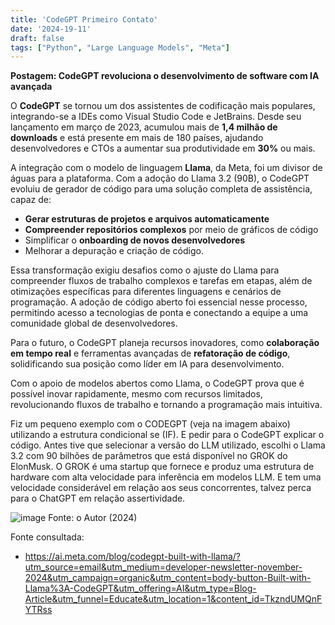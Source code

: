 ```yaml
---
title: 'CodeGPT Primeiro Contato'
date: '2024-19-11'
draft: false
tags: ["Python", "Large Language Models", "Meta"]
---
```


**Postagem: CodeGPT revoluciona o desenvolvimento de software com IA avançada**  

O **CodeGPT** se tornou um dos assistentes de codificação mais populares, integrando-se a IDEs como Visual Studio Code e JetBrains. Desde seu lançamento em março de 2023, acumulou mais de **1,4 milhão de downloads** e está presente em mais de 180 países, ajudando desenvolvedores e CTOs a aumentar sua produtividade em **30%** ou mais.  

A integração com o modelo de linguagem **Llama**, da Meta, foi um divisor de águas para a plataforma. Com a adoção do Llama 3.2 (90B), o CodeGPT evoluiu de gerador de código para uma solução completa de assistência, capaz de:  
- **Gerar estruturas de projetos e arquivos automaticamente**  
- **Compreender repositórios complexos** por meio de gráficos de código  
- Simplificar o **onboarding de novos desenvolvedores**  
- Melhorar a depuração e criação de código.  

Essa transformação exigiu desafios como o ajuste do Llama para compreender fluxos de trabalho complexos e tarefas em etapas, além de otimizações específicas para diferentes linguagens e cenários de programação. A adoção de código aberto foi essencial nesse processo, permitindo acesso a tecnologias de ponta e conectando a equipe a uma comunidade global de desenvolvedores.  

Para o futuro, o CodeGPT planeja recursos inovadores, como **colaboração em tempo real** e ferramentas avançadas de **refatoração de código**, solidificando sua posição como líder em IA para desenvolvimento.  

Com o apoio de modelos abertos como Llama, o CodeGPT prova que é possível inovar rapidamente, mesmo com recursos limitados, revolucionando fluxos de trabalho e tornando a programação mais intuitiva. 

Fiz um pequeno exemplo com o CODEGPT (veja na imagem abaixo) utilizando a estrutura condicional se (IF). E pedir para o CodeGPT explicar o código. Antes tive que selecionar a versão do LLM utilizado, escolhi o Llama 3.2 com 90 bilhões de parâmetros que está disponível no GROK do ElonMusk. O GROK é uma startup que fornece e produz uma estrutura de hardware com alta velocidade para inferência em modelos LLM. E tem uma velocidade considerável em relação aos seus concorrentes, talvez perca para o ChatGPT em relação assertividade.

![image](https://github.com/user-attachments/assets/5f09e44e-bcbe-484d-a4dd-b8bc3009fcb1)
Fonte: o Autor (2024)

Fonte consultada: 
  - https://ai.meta.com/blog/codegpt-built-with-llama/?utm_source=email&utm_medium=developer-newsletter-november-2024&utm_campaign=organic&utm_content=body-button-Built-with-Llama%3A-CodeGPT&utm_offering=AI&utm_type=Blog-Article&utm_funnel=Educate&utm_location=1&content_id=TkzndUMQnFYTRss


